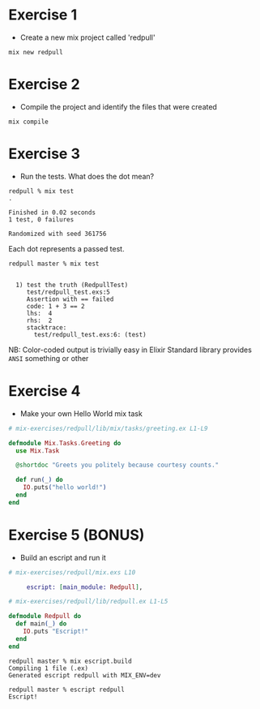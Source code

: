 Exercise 1
==========

* Create a new mix project called 'redpull'

```shell
mix new redpull
```

Exercise 2
==========

* Compile the project and identify the files that were created

```shell
mix compile
```

Exercise 3
==========

* Run the tests. What does the dot mean?

```
redpull % mix test
.

Finished in 0.02 seconds
1 test, 0 failures

Randomized with seed 361756
```

Each dot represents a passed test.

```
redpull master % mix test


  1) test the truth (RedpullTest)
     test/redpull_test.exs:5
     Assertion with == failed
     code: 1 + 3 == 2
     lhs:  4
     rhs:  2
     stacktrace:
       test/redpull_test.exs:6: (test)
```

NB: Color-coded output is trivially easy in Elixir
Standard library provides `ANSI` something or other

Exercise 4
==========

* Make your own Hello World mix task

```ex
# mix-exercises/redpull/lib/mix/tasks/greeting.ex L1-L9

defmodule Mix.Tasks.Greeting do
  use Mix.Task

  @shortdoc "Greets you politely because courtesy counts."

  def run(_) do
    IO.puts("hello world!")
  end
end
```

Exercise 5 (BONUS)
==================

* Build an escript and run it
```exs
# mix-exercises/redpull/mix.exs L10

     escript: [main_module: Redpull],
```
```ex
# mix-exercises/redpull/lib/redpull.ex L1-L5

defmodule Redpull do
  def main(_) do
    IO.puts "Escript!"
  end
end
```

```shell
redpull master % mix escript.build
Compiling 1 file (.ex)
Generated escript redpull with MIX_ENV=dev

redpull master % escript redpull
Escript!
```
